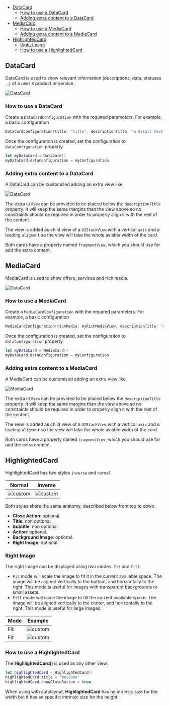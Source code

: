 * [DataCard](#datacard)
   * [How to use a DataCard](#how-to-use-a-datacard)
   * [Adding extra content to a DataCard](#adding-extra-content-to-a-datacard)
* [MediaCard](#mediacard)
   * [How to use a MediaCard](#how-to-use-a-mediacard)
   * [Adding extra content to a MediaCard](#adding-extra-content-to-a-mediacard)
* [HighlightedCard](#highlightedcard)
   * [Right Image](#right-image)
   * [How to use a HighlightedCard](#how-to-use-a-highlightedcard)

## DataCard

DataCard is used to show relevant information (descriptions, data, statuses ...) of a user's product or service.

![DataCard](./docs/images/data-card.jpg)

### How to use a DataCard

Create a `DataCardConfiguration` with the required parameters. For example, a basic configuration

```swift
DataCardConfiguration(title: "title", descriptionTitle: "a detail text")
```

Once the configuration is created, set the configuration to `dataConfiguration` property.

```swift
let myDataCard = DataCard()
myDataCard.dataConfiguration = myConfiguration
```

### Adding extra content to a DataCard

A DataCard can be customized adding an extra view like

![DataCard](./docs/images/card-extra-content.jpg)

The extra `UIView` can be provided to be placed below the `descriptionTitle` property. It will keep the same margins than the view above so no constraints should be required in order to properly align it with the rest of the content.

The view is added as child view of a `UIStackView` with a vertical `axis` and a leading `aligment` so the view will take the whole aviable width of the card.

Both cards have a property named `fragmentView`, which you should use for add the extra content.

## MediaCard

MediaCard is used to show offers, services and rich media.

![DataCard](./docs/images/media-card.jpg)

### How to use a MediaCard

Create a `MediaCardConfiguration` with the required parameters. For example, a basic configuration

```swift
MediaCardConfiguration(richMedia: myRichMediaView, descriptionTitle: "a detail text")
```

Once the configuration is created, set the configuration to `dataConfiguration` property.

```swift
let myDataCard = MediaCard()
myDataCard.dataConfiguration = myConfiguration
```

### Adding extra content to a MediaCard

A MediaCard can be customized adding an extra view like

![MediaCard](./docs/images/card-extra-content.jpg)

The extra `UIView` can be provided to be placed below the `descriptionTitle` property. It will keep the same margins than the view above so no constraints should be required in order to properly align it with the rest of the content.

The view is added as child view of a `UIStackView` with a vertical `axis` and a leading `aligment` so the view will take the whole aviable width of the card.

Both cards have a property named `fragmentView`, which you should use for add the extra content.

## HighlightedCard

HighlightedCard has two styles `inverse` and `normal`

|  Normal  |    Inverse    |
|----------|:-------------:|
| ![custom](./docs/images/highlighted-card-normal.png) |  ![custom](./docs/images/highlighted-card-inverse.png) |

Both styles share the same anatomy, described below from top to down.

* **Close Action**: optional.
* **Title**: non optional.
* **Subtitle**: non optional.
* **Action**: optional.
* **Background Image**: optional.
* **Right Image**: optional.

### Right Image
The right image can be displayed using two modes: `fit` and `fill`.
- `Fit` mode will scale the image to fit it in the current available space. The image will be aligned vertically to the bottom, and horizontally to the right. This mode is useful for images with transparent backgrounds or small assets.
- `Fill` mode will scale the image to fill the current available space. The image will be aligned vertically to the center, and horizontally to the right. This mode is useful for large images.

| Mode      |    Example    |
|------------|:--------------:|
| Fill          | ![custom](./docs/images/highlighted-card-image-fill.png)  |
| Fit           | ![custom](./docs/images/highlighted-card-image-fit.png)  |

### How to use a HighlightedCard

The **HighlightedCard()** is used as any other view. 

```swift
let highlightedCard = HighlightedCard()
highlightedCard.title = "Welcome"
highlightedCard.showCloseButton = true
```

When using with autolayout, **HighlightedCard** has no intrinsic size for the width but it has an specific intrinsic size for the height.
